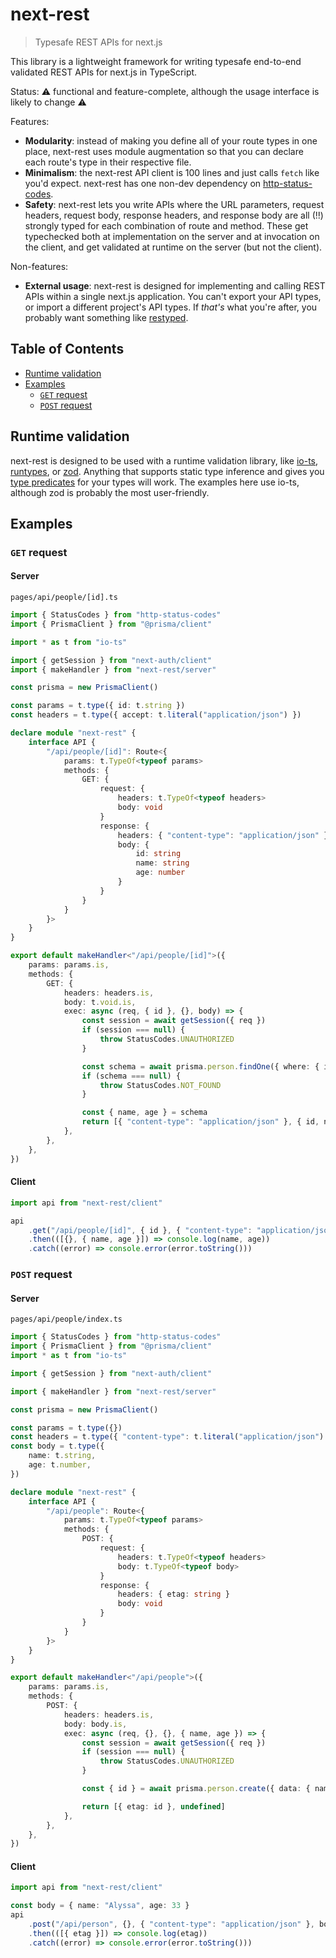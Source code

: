 # next-rest

> Typesafe REST APIs for next.js

This library is a lightweight framework for writing typesafe end-to-end validated REST APIs for next.js in TypeScript.

Status: ⚠️ functional and feature-complete, although the usage interface is likely to change ⚠️

Features:

- **Modularity**: instead of making you define all of your route types in one place, next-rest uses module augmentation so that you can declare each route's type in their respective file.
- **Minimalism**: the next-rest API client is 100 lines and just calls `fetch` like you'd expect. next-rest has one non-dev dependency on [http-status-codes](https://www.npmjs.com/package/http-status-codes).
- **Safety**: next-rest lets you write APIs where the URL parameters, request headers, request body, response headers, and response body are all (!!) strongly typed for each combination of route and method. These get typechecked both at implementation on the server and at invocation on the client, and get validated at runtime on the server (but not the client).

Non-features:

- **External usage**: next-rest is designed for implementing and calling REST APIs within a single next.js application. You can't export your API types, or import a different project's API types. If _that's_ what you're after, you probably want something like [restyped](https://github.com/rawrmaan/restyped/).

## Table of Contents

- [Runtime validation](#runtime-validation)
- [Examples](#examples)
  - [`GET` request](#get-request)
  - [`POST` request](#post-request)

## Runtime validation

next-rest is designed to be used with a runtime validation library, like [io-ts](https://github.com/gcanti/io-ts), [runtypes](https://github.com/pelotom/runtypes), or [zod](https://github.com/vriad/zod). Anything that supports static type inference and gives you [type predicates](https://www.typescriptlang.org/docs/handbook/advanced-types.html#user-defined-type-guards) for your types will work. The examples here use io-ts, although zod is probably the most user-friendly.

## Examples

### `GET` request

#### Server

`pages/api/people/[id].ts`

```typescript
import { StatusCodes } from "http-status-codes"
import { PrismaClient } from "@prisma/client"

import * as t from "io-ts"

import { getSession } from "next-auth/client"
import { makeHandler } from "next-rest/server"

const prisma = new PrismaClient()

const params = t.type({ id: t.string })
const headers = t.type({ accept: t.literal("application/json") })

declare module "next-rest" {
	interface API {
		"/api/people/[id]": Route<{
			params: t.TypeOf<typeof params>
			methods: {
				GET: {
					request: {
						headers: t.TypeOf<typeof headers>
						body: void
					}
					response: {
						headers: { "content-type": "application/json" }
						body: {
							id: string
							name: string
							age: number
						}
					}
				}
			}
		}>
	}
}

export default makeHandler<"/api/people/[id]">({
	params: params.is,
	methods: {
		GET: {
			headers: headers.is,
			body: t.void.is,
			exec: async (req, { id }, {}, body) => {
				const session = await getSession({ req })
				if (session === null) {
					throw StatusCodes.UNAUTHORIZED
				}

				const schema = await prisma.person.findOne({ where: { id } })
				if (schema === null) {
					throw StatusCodes.NOT_FOUND
				}

				const { name, age } = schema
				return [{ "content-type": "application/json" }, { id, name, age }]
			},
		},
	},
})
```

#### Client

```typescript
import api from "next-rest/client"

api
	.get("/api/people/[id]", { id }, { "content-type": "application/json" })
	.then(([{}, { name, age }]) => console.log(name, age))
	.catch((error) => console.error(error.toString()))
```

### `POST` request

#### Server

`pages/api/people/index.ts`

```typescript
import { StatusCodes } from "http-status-codes"
import { PrismaClient } from "@prisma/client"
import * as t from "io-ts"

import { getSession } from "next-auth/client"

import { makeHandler } from "next-rest/server"

const prisma = new PrismaClient()

const params = t.type({})
const headers = t.type({ "content-type": t.literal("application/json") })
const body = t.type({
	name: t.string,
	age: t.number,
})

declare module "next-rest" {
	interface API {
		"/api/people": Route<{
			params: t.TypeOf<typeof params>
			methods: {
				POST: {
					request: {
						headers: t.TypeOf<typeof headers>
						body: t.TypeOf<typeof body>
					}
					response: {
						headers: { etag: string }
						body: void
					}
				}
			}
		}>
	}
}

export default makeHandler<"/api/people">({
	params: params.is,
	methods: {
		POST: {
			headers: headers.is,
			body: body.is,
			exec: async (req, {}, {}, { name, age }) => {
				const session = await getSession({ req })
				if (session === null) {
					throw StatusCodes.UNAUTHORIZED
				}

				const { id } = await prisma.person.create({ data: { name, age } })

				return [{ etag: id }, undefined]
			},
		},
	},
})
```

#### Client

```typescript
import api from "next-rest/client"

const body = { name: "Alyssa", age: 33 }
api
	.post("/api/person", {}, { "content-type": "application/json" }, body)
	.then(([{ etag }]) => console.log(etag))
	.catch((error) => console.error(error.toString()))
```
